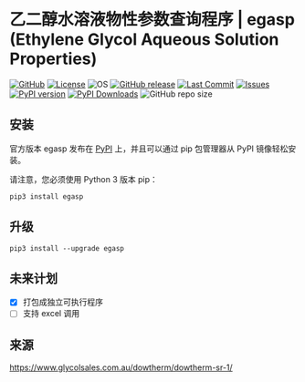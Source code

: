 <!--
 *  =======================================================================
 *  ····Y88b···d88P················888b·····d888·d8b·······················
 *  ·····Y88b·d88P·················8888b···d8888·Y8P·······················
 *  ······Y88o88P··················88888b·d88888···························
 *  ·······Y888P··8888b···88888b···888Y88888P888·888·88888b·····d88b·······
 *  ········888······"88b·888·"88b·888·Y888P·888·888·888·"88b·d88P"88b·····
 *  ········888···d888888·888··888·888··Y8P··888·888·888··888·888··888·····
 *  ········888··888··888·888··888·888···"···888·888·888··888·Y88b·888·····
 *  ········888··"Y888888·888··888·888·······888·888·888··888··"Y88888·····
 *  ·······························································888·····
 *  ··························································Y8b·d88P·····
 *  ···························································"Y88P"······
 *  =======================================================================
 * 
 *  -----------------------------------------------------------------------
 * Author       : 焱铭
 * Date         : 2025-04-22 10:43:55 +0800
 * LastEditTime : 2025-04-22 22:30:30 +0800
 * Github       : https://github.com/YanMing-lxb/
 * FilePath     : /egasp/README.md
 * Description  : 
 *  -----------------------------------------------------------------------
 -->

# 乙二醇水溶液物性参数查询程序 | egasp (Ethylene Glycol Aqueous Solution Properties)

[![GitHub](https://img.shields.io/badge/Github-EGASP-000000.svg)](https://github.com/YanMing-lxb/egasp) [![License](https://img.shields.io/badge/license-GPLv3-aff)](https://www.latex-project.org/lppl/) ![OS](https://img.shields.io/badge/OS-Linux%2C%20Win%2C%20Mac-pink.svg) [![GitHub release](https://img.shields.io/github/release/YanMing-lxb/egasp.svg?color=blueviolet&label=version&style=popout)](https://github.com/YanMing-lxb/egasp/releases/latest) [![Last Commit](https://img.shields.io/github/last-commit/YanMing-lxb/egasp)](https://github.com/YanMing-lxb/egasp/zipball/master) [![Issues](https://img.shields.io/github/issues/YanMing-lxb/egasp)](https://github.com/YanMing-lxb/egasp/issues) [![PyPI version](https://img.shields.io/pypi/v/egasp.svg)](https://pypi.python.org/pypi/egasp/) [![PyPI Downloads](https://img.shields.io/pypi/dm/egasp.svg?label=PyPI%20downloads)](https://pypi.org/project/egasp/) ![GitHub repo size](https://img.shields.io/github/repo-size/YanMing-lxb/egasp)

## 安装

官方版本 egasp 发布在 [PyPI](https://pypi.org/project/egasp/) 上，并且可以通过 pip 包管理器从 PyPI 镜像轻松安装。

请注意，您必须使用 Python 3 版本 pip：

```
pip3 install egasp
```

## 升级

```
pip3 install --upgrade egasp
```

## 未来计划

- [X] 打包成独立可执行程序
- [ ] 支持 excel 调用

## 来源

https://www.glycolsales.com.au/dowtherm/dowtherm-sr-1/
